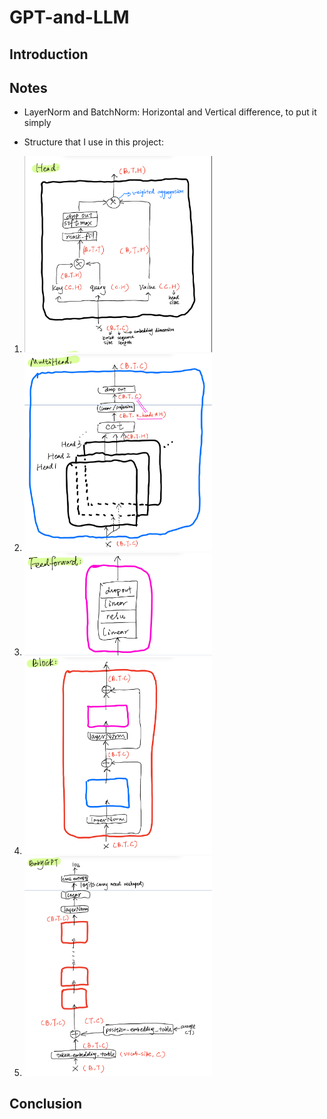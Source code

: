 # GPT-and-LLM

## Introduction

## Notes
- LayerNorm and BatchNorm: Horizontal and Vertical difference, to put it simply
  
- Structure that I use in this project:
 1. <img src="picture/1.jpg" alt="Head" width="300">

 2. <img src="picture/2.jpg" alt="Multihead" width="300">

 3. <img src="picture/3.jpg" alt="Forward Network" width="300">

 4. <img src="picture/4.jpg" alt="Block" width="300">

 5. <img src="picture/5.jpg" alt="Baby GPT" width="300">

## Conclusion
